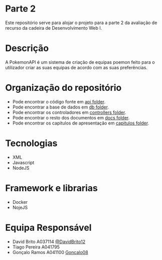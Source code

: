 # Parte 2
Este repositório serve para alojar o projeto para a parte 2 da avaliação de recurso da cadeira de Desenvolvimento Web I.

# Descrição
A PokemonAPI é um sistema de criação de equipas poemon feito para o utilizador criar as suas equipas de acordo com as suas preferências.

# Organização do repositório
* Pode encontrar o código fonte em [api folder](api/).
* Pode encontrar a base de dados em [db folder](db/).
* Pode encontrar os controladores em [controllers folder](controllers/).
* Pode encontrar o resto dos documentos em [docs folder](docs/).
* Pode encontrar os capitulos de apresentação em [capitulos folder](capitulos/).

# Tecnologias
* XML
* Javascript
* NodeJS

# Framework e librarias
* Docker
* NojeJS

# Equipa Responsável
* David Brito A037114 [@DavidBrito12](https://https://github.com/DavidBrito12)
* Tiago Pereira A041795
* Gonçalo Ramos A041100 [Goncalo08](https://https://github.com/Goncalo08)


